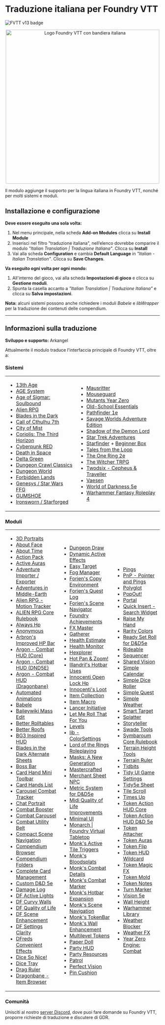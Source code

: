 <h1>Traduzione italiana per Foundry VTT</h1>

<p>
  <img src="https://img.shields.io/badge/FVTT-v13-brightgreen" alt="FVTT v13 badge">
</p>

<p style="text-align: center;">
  <img src="https://raw.githubusercontent.com/arkangel85/FoundryVTT-italian/refs/heads/main/it-IT/logo.png" alt="Logo Foundry VTT con bandiera italiana" style="width: 500px;">
</p>

<p>
  Il modulo aggiunge il supporto per la lingua italiana in Foundry VTT, nonché per molti sistemi e moduli.
</p>

<h2>Installazione e configurazione</h2>

<p><strong>Deve essere eseguito una sola volta:</strong></p>

<ol>
  <li>Nel menu principale, nella scheda <strong>Add-on Modules</strong> clicca su <strong>Install Module</strong></li>
  <li>Inserisci nel filtro "traduzione italiana", nell’elenco dovrebbe comparire il modulo <em>"Italian Translation | Traduzione Italiana"</em>. Clicca su <strong>Install</strong></li>
  <li>Vai alla scheda <strong>Configuration</strong> e cambia <strong>Default Language</strong> in <em>"Italian - Italian Translation"</em>. Clicca su <strong>Save Changes</strong>.</li>
</ol>

<p><strong>Va eseguito ogni volta per ogni mondo:</strong></p>

<ol>
  <li>All'interno del gioco, vai alla scheda <strong>Impostazioni di gioco</strong> e clicca su <strong>Gestione moduli</strong>.</li>
  <li>Spunta la casella accanto a <em>"Italian Translation | Traduzione Italiana"</em> e clicca su <strong>Salva impostazioni</strong>.</li>
</ol>

<p><strong>Nota:</strong> alcuni sistemi possono anche richiedere i moduli <em>Babele</em> e <em>libWrapper</em> per la traduzione dei contenuti delle compendium.</p>

<hr>

<h2>Informazioni sulla traduzione</h2>

<p><strong>Sviluppo e supporto:</strong> Arkangel</p>

<p>Attualmente il modulo traduce l'interfaccia principale di Foundry VTT, oltre a:</p>

<h3>Sistemi</h3>
<table>
  <tr>
    <td>

- [13th Age](https://foundryvtt.com/packages/archmage)  
- [AGE System](https://foundryvtt.com/packages/age-system)  
- [Age of Sigmar: Soulbound](https://foundryvtt.com/packages/age-of-sigmar-soulbound)  
- [Alien RPG](https://foundryvtt.com/packages/alienrpg)  
- [Blades in the Dark](https://foundryvtt.com/packages/blades-in-the-dark)  
- [Call of Cthulhu 7th](https://foundryvtt.com/packages/CoC7)  
- [City of Mist](https://foundryvtt.com/packages/city-of-mist)  
- [Coriolis: The Third Horizon](https://foundryvtt.com/packages/yzecoriolis)  
- [Cyberpunk RED](https://foundryvtt.com/packages/cyberpunk-red-core)  
- [Death in Space](https://foundryvtt.com/packages/deathinspace)  
- [Delta Green](https://foundryvtt.com/packages/deltagreen)  
- [Dungeon Crawl Classics](https://foundryvtt.com/packages/dcc)  
- [Dungeon World](https://foundryvtt.com/packages/dungeonworld)    
- [Forbidden Lands](https://foundryvtt.com/packages/forbidden-lands)  
- [Genesys / Star Wars FFG](https://foundryvtt.com/packages/starwarsffg)  
- [GUMSHOE](https://foundryvtt.com/packages/investigator)
- [Ironsworn / Starforged](https://foundryvtt.com/packages/foundry-ironsworn) 

</td>
<td>
 
- [Mausritter](https://foundryvtt.com/packages/mausritter/)  
- [Mouseguard](https://foundryvtt.com/packages/mouseguard)  
- [Mutants Year Zero](https://foundryvtt.com/packages/mutant-year-zero)  
- [Old-School Essentials](https://foundryvtt.com/packages/ose)  
- [Pathfinder 1e](https://foundryvtt.com/packages/pf1)  
- [Savage Worlds Adventure Edition](https://foundryvtt.com/packages/swade)  
- [Shadow of the Demon Lord](https://foundryvtt.com/packages/demonlord)  
- [Star Trek Adventures](https://foundryvtt.com/packages/sta)  
- [Starfinder](https://foundryvtt.com/packages/sfrpg) + [Beginner Box](https://foundryvtt.com/packages/sfrpgbb)  
- [Tales from the Loop](https://foundryvtt.com/packages/tftloop)  
- [The One Ring 2e](https://foundryvtt.com/packages/tor2e)  
- [The Witcher TRPG](https://foundryvtt.com/packages/thewitchertrpg)  
- [Twodsix - Cepheus & Traveller](https://foundryvtt.com/packages/twodsix)  
- [Vaesen](https://foundryvtt.com/packages/vaesen)  
- [World of Darkness 5e](https://foundryvtt.com/packages/vtm5e/)  
- [Warhammer Fantasy Roleplay 4](https://foundryvtt.com/packages/wfrp4e)

</td>
  </tr>
</table>

<h3>Moduli</h3>

<table>
  <tr>
    <td>

- [3D Portraits](https://foundryvtt.com/packages/three-actor-portrait)  
- [About Face](https://foundryvtt.com/packages/about-face)  
- [About Time](https://foundryvtt.com/packages/about-time)  
- [Action Pack](https://foundryvtt.com/packages/action-pack)  
- [Active Auras](https://foundryvtt.com/packages/ActiveAuras)  
- [Adventure Importer / Exporter](https://foundryvtt.com/packages/adventure-import-export)  
- [Adventures in Middle-Earth](https://foundryvtt.com/packages/aime)  
- [Alien RPG - Motion Tracker](https://foundryvtt.com/packages/motion_tracker)  
- [ALIEN RPG Core Rulebook](https://foundryvtt.com/packages/alienrpg-corerules)  
- [Always Hp](https://foundryvtt.com/packages/always-hp)  
- [Anonymous](https://foundryvtt.com/packages/anonymous)  
- [Arbron's Improved HP Bar](https://foundryvtt.com/packages/arbron-hp-bar)  
- [Argon - Combat HUD (Core)](https://foundryvtt.com/packages/enhancedcombathud)  
- [Argon - Combat HUD (DND5E)](https://foundryvtt.com/packages/enhancedcombathud-dnd5e)  
- [Argon - Combat HUD (Dragonbane)](https://foundryvtt.com/packages/enhancedcombathud-dragonbane)  
- [Automated Animations](https://foundryvtt.com/packages/autoanimations)  
- [Babele](https://foundryvtt.com/packages/babele)  
- [Baileywiki Mass Edit](https://foundryvtt.com/packages/multi-token-edit)  
- [Better Rolltables](https://foundryvtt.com/packages/better-rolltables/)  
- [Better Roofs](https://foundryvtt.com/packages/betterroofs)  
- [BG3 Inspired HUD](https://foundryvtt.com/packages/bg3-inspired-hotbar)  
- [Blades in the Dark Alternate Sheets](https://foundryvtt.com/packages/bitd-alternate-sheets)  
- [Boss Bar](https://foundryvtt.com/packages/bossbar)  
- [Card Hand Mini Toolbar](https://foundryvtt.com/packages/hand-mini-bar)  
- [Card Hands List](https://foundryvtt.com/packages/hand-mini-bar)  
- [Carousel Combat Tracker](https://foundryvtt.com/packages/combat-tracker-dock)  
- [Chat Portrait](https://foundryvtt.com/packages/chat-portrait)  
- [Combat Booster](https://foundryvtt.com/packages/combatbooster)  
- [Combat Carousel](https://foundryvtt.com/packages/combat-carousel)  
- [Combat Utility Belt](https://foundryvtt.com/packages/combat-utility-belt)  
- [Compact Scene Navigation](https://foundryvtt.com/packages/compact-scene-navigation)  
- [Compendium Browser](https://foundryvtt.com/packages/compendium-browser)  
- [Compendium Folders](https://foundryvtt.com/packages/compendium-folders)  
- [Complete Card Management](https://foundryvtt.com/packages/complete-card-management)  
- [Custom D&D 5e](https://foundryvtt.com/packages/custom-dnd5e)  
- [Damage Log](https://foundryvtt.com/packages/damage-log)  
- [DF Active Lights](https://foundryvtt.com/packages/df-active-lights)  
- [DF Curvy Walls](https://foundryvtt.com/packages/df-curvy-walls)  
- [DF Quality of Life](https://foundryvtt.com/packages/df-qol)  
- [DF Scene Enhancement](https://foundryvtt.com/packages/df-scene-enhance/)  
- [DF Settings Clarity](https://foundryvtt.com/packages/df-settings-clarity)  
- [DFreds Convenient Effects](https://foundryvtt.com/packages/dfreds-convenient-effects)  
- [Dice So Nice!](https://foundryvtt.com/packages/dice-so-nice)  
- [Dice Tray](https://foundryvtt.com/packages/dice-calculator)  
- [Drag Ruler](https://foundryvtt.com/packages/drag-ruler)  
- [Dragonbane - Item Browser](https://foundryvtt.com/packages/dragonbane-item-browser)  

</td>
<td>

- [Dungeon Draw](https://foundryvtt.com/packages/dungeon-draw)  
- [Dynamic Active Effects](https://foundryvtt.com/packages/dynamic-active-effects)  
- [Easy Target](https://foundryvtt.com/packages/easy-target)  
- [Fog Manager](https://foundryvtt.com/packages/fog-manager)  
- [Forien's Copy Environment](https://foundryvtt.com/packages/foriens-copy-environment)  
- [Forien's Quest Log](https://foundryvtt.com/packages/foriens-quest-log)  
- [Forien's Scene Navigator](https://foundryvtt.com/packages/foriens-scene-navigator)  
- [Foundry Achievements](https://foundryvtt.com/packages/foundry-achievements)  
- [FX Master](https://foundryvtt.com/packages/fx-master)  
- [Gatherer](https://foundryvtt.com/packages/gatherer)  
- [Health Estimate](https://foundryvtt.com/packages/healthEstimate)  
- [Health Monitor](https://foundryvtt.com/packages/health-monitor)  
- [Hexplorer](https://foundryvtt.com/packages/hexplorer)  
- [Hot Pan & Zoom!](https://foundryvtt.com/packages/hot-pan-zoom)  
- [Illandril's Hotbar Uses](https://foundryvtt.com/packages/illandrils-hotbar-uses)  
- [Innocenti Open Lock Hp](https://foundryvtt.com/packages/innocenti-openlock)  
- [Innocenti's Loot](https://foundryvtt.com/packages/innocenti-loot)  
- [Item Collection](https://foundryvtt.com/packages/itemcollection)  
- [Item Macro](https://foundryvtt.com/packages/itemacro)  
- [Lancer Initiative](https://foundryvtt.com/packages/lancer-initiative)  
- [Let Me Roll That For You](https://foundryvtt.com/packages/lmrtfy)  
- [Levels](https://foundryvtt.com/packages/levels)  
- [lib - ColorSettings](https://foundryvtt.com/packages/colorsettings)  
- [Lord of the Rings Roleplaying](https://foundryvtt.com/packages/lotr5e)  
- [Masks: A New Generation](https://foundryvtt.com/packages/masks-newgeneration-sheets)  
- [Mastercrafted](https://foundryvtt.com/packages/mastercrafted)  
- [Merchant Sheet NPC](https://foundryvtt.com/packages/merchantsheetnpc)  
- [Metric System for D&D5e](https://foundryvtt.com/packages/metric-system-dnd5e)  
- [Midi Quality of Life Improvements](https://foundryvtt.com/packages/midi-qol)  
- [Minimal UI](https://foundryvtt.com/packages/minimal-ui)  
- [Monarch | Foundry Virtual Tabletop](https://foundryvtt.com/packages/monarch)  
- [Monk's Active Tile Triggers](https://foundryvtt.com/packages/monks-active-tiles)  
- [Monk's Bloodsplats](https://foundryvtt.com/packages/monks-bloodsplats)  
- [Monk's Combat Details](https://foundryvtt.com/packages/monks-combat-details)  
- [Monk's Combat Marker](https://foundryvtt.com/packages/monks-combat-marker)  
- [Monk's Hotbar Expansion](https://foundryvtt.com/packages/monks-hotbar-expansion)  
- [Monk's Scene Navigation](https://foundryvtt.com/packages/monks-scene-navigation)  
- [Monk's TokenBar](https://foundryvtt.com/packages/monks-tokenbar)  
- [Monk's Wall Enhancement](https://foundryvtt.com/packages/monks-wall-enhancement)  
- [Multilevel Tokens](https://foundryvtt.com/packages/multilevel-tokens/)  
- [Paper Doll](https://foundryvtt.com/packages/fvtt-paper-doll-ui)  
- [Party HUD](https://foundryvtt.com/packages/party-monitor-dock)  
- [Party Resources](https://foundryvtt.com/packages/fvtt-party-resources)  
- [Patrol](https://foundryvtt.com/packages/patrol)  
- [Perfect Vision](https://foundryvtt.com/packages/perfect-vision)  
- [Pin Cushion](https://foundryvtt.com/packages/pin-cushion)  

</td>
<td>

- [Pings](https://foundryvtt.com/packages/pings/)  
- [PnP - Pointer and Pings](https://foundryvtt.com/packages/pointer)   
- [Polyglot](https://foundryvtt.com/packages/polyglot)  
- [PopOut!](https://foundryvtt.com/packages/popout)  
- [Portal](https://foundryvtt.com/packages/portal)  
- [Quick Insert - Search Widget](https://foundryvtt.com/packages/quick-insert)  
- [Raise My Hand](https://foundryvtt.com/packages/raise-my-hand)  
- [Rarity Colors](https://foundryvtt.com/packages/rarity-colors)  
- [Ready Set Roll for D&D5e](https://foundryvtt.com/packages/rarity-colors)  
- [Rideable](https://foundryvtt.com/packages/rideable)  
- [Sequencer](https://foundryvtt.com/packages/sequencer)  
- [Shared Vision](https://foundryvtt.com/packages/shared-vision)  
- [Simple Calendar](https://foundryvtt.com/packages/simple-calendar)  
- [Simple Dice Roller](https://foundryvtt.com/packages/simple-dice-roller)  
- [Simple Quest](https://foundryvtt.com/packages/simple-quest)  
- [Simple Weather](https://foundryvtt.com/packages/simple-weather)  
- [Smart Target](https://foundryvtt.com/packages/smarttarget)  
- [Splatter](https://foundryvtt.com/packages/splatter)  
- [Storyteller](https://foundryvtt.com/packages/storyteller)  
- [Swade Tools](https://foundryvtt.com/packages/swade-tools)  
- [Symbaroum Core Rulebook](https://foundryvtt.com/packages/symbaroum-corerules)  
- [Terrain Height Tools](https://foundryvtt.com/packages/terrain-height-tools)  
- [Terrain Ruler](https://foundryvtt.com/packages/terrain-ruler)  
- [Tidbits](https://foundryvtt.com/packages/tidbits)  
- [Tidy UI Game Settings](https://foundryvtt.com/packages/tidy-ui_game-settings)  
- [Tidy5e Sheet](https://foundryvtt.com/packages/tidy5e-sheet)  
- [Tile Scroll](https://foundryvtt.com/packages/tile-scroll)  
- [Times Up](https://foundryvtt.com/packages/times-up)  
- [Token Action HUD Core](https://foundryvtt.com/packages/token-action-hud-core)  
- [Token Action HUD D&D 5e](https://foundryvtt.com/packages/token-action-hud-dnd5e)  
- [Token Attacher](https://foundryvtt.com/packages/token-attacher/)  
- [Token Auras](https://foundryvtt.com/packages/token-auras)  
- [Token Flip](https://foundryvtt.com/packages/tokenflip)  
- [Token HUD Wildcard](https://foundryvtt.com/packages/token-hud-wildcard)  
- [Token Magic FX](https://foundryvtt.com/packages/tokenmagic/)  
- [Token Mold](https://foundryvtt.com/packages/token-mirror-button)  
- [Token Notes](https://foundryvtt.com/packages/token-notes)  
- [Turn Marker](https://foundryvtt.com/packages/turn-marker)  
- [Vision 5e](https://foundryvtt.com/packages/elevatedvision)  
- [Wall Height](https://foundryvtt.com/packages/wall-height)  
- [Warhammer Library](https://foundryvtt.com/packages/warhammer-lib)  
- [Weather Blocker](https://foundryvtt.com/packages/weather-blocker)  
- [Weather FX](https://foundryvtt.com/packages/weather-fx)  
- [Year Zero Engine: Combat](https://foundryvtt.com/packages/yze-combat)  

</td>
</tr>
</table>


<h3>Comunità</h3>
<p>
  Unisciti al nostro <a href="#">server Discord</a>, dove puoi fare domande su Foundry VTT, proporre richieste di traduzione e discutere di GDR.
</p>

